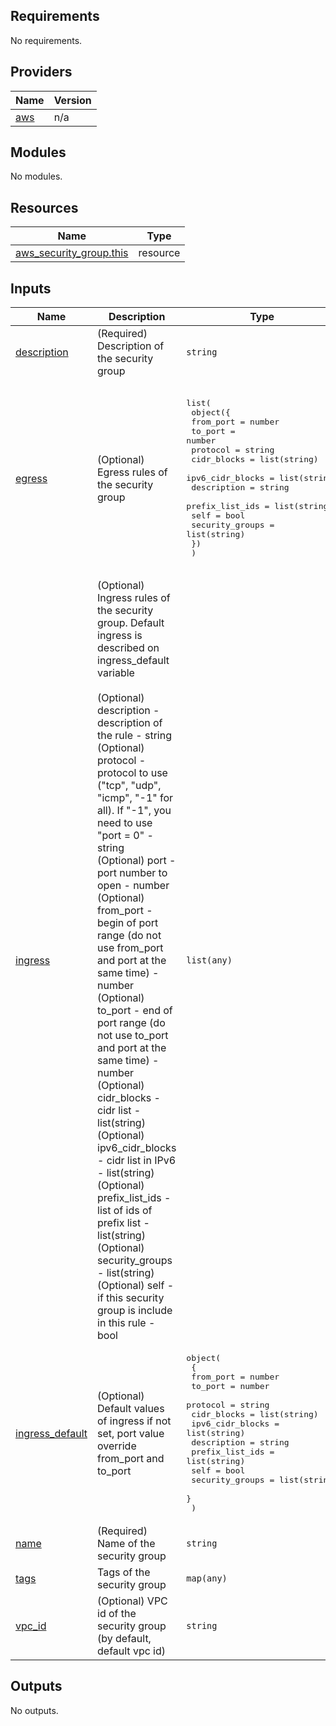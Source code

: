 ## Requirements

No requirements.

## Providers

| Name | Version |
|------|---------|
| <a name="provider_aws"></a> [aws](#provider\_aws) | n/a |

## Modules

No modules.

## Resources

| Name | Type |
|------|------|
| [aws_security_group.this](https://registry.terraform.io/providers/hashicorp/aws/latest/docs/resources/security_group) | resource |

## Inputs

| Name | Description | Type | Default | Required |
|------|-------------|------|---------|:--------:|
| <a name="input_description"></a> [description](#input\_description) | (Required) Description of the security group | `string` | n/a | yes |
| <a name="input_egress"></a> [egress](#input\_egress) | (Optional) Egress rules of the security group | <pre>list(<br>    object({<br>      from_port        = number<br>      to_port          = number<br>      protocol         = string<br>      cidr_blocks      = list(string)<br>      ipv6_cidr_blocks = list(string)<br>      description      = string<br>      prefix_list_ids  = list(string)<br>      self             = bool<br>      security_groups  = list(string)<br>    })<br>  )</pre> | <pre>[<br>  {<br>    "cidr_blocks": [<br>      "0.0.0.0/0"<br>    ],<br>    "description": "egress",<br>    "from_port": 0,<br>    "ipv6_cidr_blocks": [],<br>    "prefix_list_ids": null,<br>    "protocol": "-1",<br>    "security_groups": [],<br>    "self": false,<br>    "to_port": 0<br>  }<br>]</pre> | no |
| <a name="input_ingress"></a> [ingress](#input\_ingress) | (Optional) Ingress rules of the security group. Default ingress is described on ingress\_default variable<br><br>(Optional) description - description of the rule - string<br>(Optional) protocol - protocol to use ("tcp", "udp", "icmp", "-1" for all). If "-1", you need to use "port = 0" - string<br>(Optional) port - port number to open - number<br>(Optional) from\_port - begin of port range (do not use from\_port and port at the same time) - number<br>(Optional) to\_port - end of port range (do not use to\_port and port at the same time) - number<br>(Optional) cidr\_blocks - cidr list - list(string)<br>(Optional) ipv6\_cidr\_blocks - cidr list in IPv6 - list(string)<br>(Optional) prefix\_list\_ids - list of ids of prefix list - list(string)<br>(Optional) security\_groups - list(string)<br>(Optional) self - if this security group is include in this rule - bool | `list(any)` | `[]` | no |
| <a name="input_ingress_default"></a> [ingress\_default](#input\_ingress\_default) | (Optional) Default values of ingress if not set, port value override from\_port and to\_port | <pre>object(<br>    {<br>      from_port        = number<br>      to_port          = number<br>      protocol         = string<br>      cidr_blocks      = list(string)<br>      ipv6_cidr_blocks = list(string)<br>      description      = string<br>      prefix_list_ids  = list(string)<br>      self             = bool<br>      security_groups  = list(string)<br>    }<br>  )</pre> | <pre>{<br>  "cidr_blocks": [],<br>  "description": "",<br>  "from_port": 0,<br>  "ipv6_cidr_blocks": [],<br>  "prefix_list_ids": [],<br>  "protocol": "tcp",<br>  "security_groups": [],<br>  "self": false,<br>  "to_port": 65535<br>}</pre> | no |
| <a name="input_name"></a> [name](#input\_name) | (Required) Name of the security group | `string` | n/a | yes |
| <a name="input_tags"></a> [tags](#input\_tags) | Tags of the security group | `map(any)` | `{}` | no |
| <a name="input_vpc_id"></a> [vpc\_id](#input\_vpc\_id) | (Optional) VPC id of the security group (by default, default vpc id) | `string` | `null` | no |

## Outputs

No outputs.
